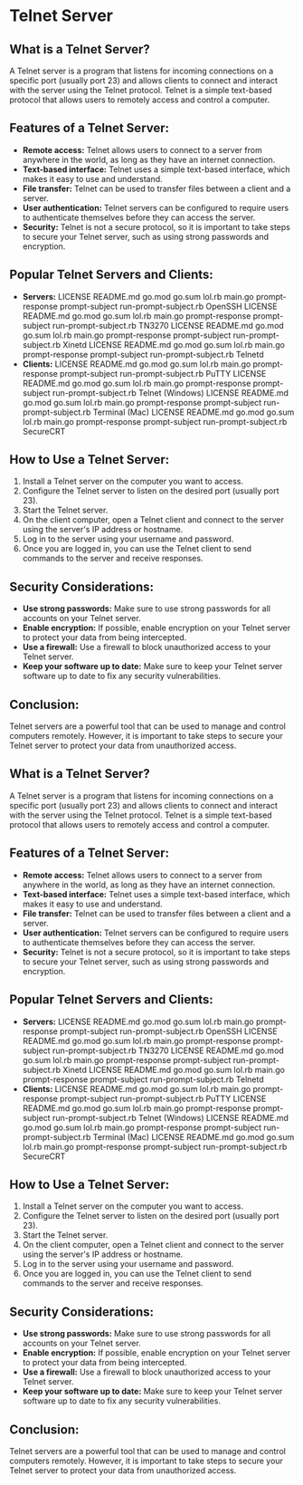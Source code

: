 # Telnet Server
## What is a Telnet Server?

A Telnet server is a program that listens for incoming connections on a specific port (usually port 23) and allows clients to connect and interact with the server using the Telnet protocol. Telnet is a simple text-based protocol that allows users to remotely access and control a computer.

## Features of a Telnet Server:

* **Remote access:** Telnet allows users to connect to a server from anywhere in the world, as long as they have an internet connection.
* **Text-based interface:** Telnet uses a simple text-based interface, which makes it easy to use and understand.
* **File transfer:** Telnet can be used to transfer files between a client and a server.
* **User authentication:** Telnet servers can be configured to require users to authenticate themselves before they can access the server.
* **Security:** Telnet is not a secure protocol, so it is important to take steps to secure your Telnet server, such as using strong passwords and encryption.

## Popular Telnet Servers and Clients:

* **Servers:**
 LICENSE README.md go.mod go.sum lol.rb main.go prompt-response prompt-subject run-prompt-subject.rb OpenSSH
 LICENSE README.md go.mod go.sum lol.rb main.go prompt-response prompt-subject run-prompt-subject.rb TN3270
 LICENSE README.md go.mod go.sum lol.rb main.go prompt-response prompt-subject run-prompt-subject.rb Xinetd
 LICENSE README.md go.mod go.sum lol.rb main.go prompt-response prompt-subject run-prompt-subject.rb Telnetd
* **Clients:**
 LICENSE README.md go.mod go.sum lol.rb main.go prompt-response prompt-subject run-prompt-subject.rb PuTTY
 LICENSE README.md go.mod go.sum lol.rb main.go prompt-response prompt-subject run-prompt-subject.rb Telnet (Windows)
 LICENSE README.md go.mod go.sum lol.rb main.go prompt-response prompt-subject run-prompt-subject.rb Terminal (Mac)
 LICENSE README.md go.mod go.sum lol.rb main.go prompt-response prompt-subject run-prompt-subject.rb SecureCRT

## How to Use a Telnet Server:

1. Install a Telnet server on the computer you want to access.
2. Configure the Telnet server to listen on the desired port (usually port 23).
3. Start the Telnet server.
4. On the client computer, open a Telnet client and connect to the server using the server's IP address or hostname.
5. Log in to the server using your username and password.
6. Once you are logged in, you can use the Telnet client to send commands to the server and receive responses.

## Security Considerations:

* **Use strong passwords:** Make sure to use strong passwords for all accounts on your Telnet server.
* **Enable encryption:** If possible, enable encryption on your Telnet server to protect your data from being intercepted.
* **Use a firewall:** Use a firewall to block unauthorized access to your Telnet server.
* **Keep your software up to date:** Make sure to keep your Telnet server software up to date to fix any security vulnerabilities.

## Conclusion:

Telnet servers are a powerful tool that can be used to manage and control computers remotely. However, it is important to take steps to secure your Telnet server to protect your data from unauthorized access.
## What is a Telnet Server?

A Telnet server is a program that listens for incoming connections on a specific port (usually port 23) and allows clients to connect and interact with the server using the Telnet protocol. Telnet is a simple text-based protocol that allows users to remotely access and control a computer.

## Features of a Telnet Server:

* **Remote access:** Telnet allows users to connect to a server from anywhere in the world, as long as they have an internet connection.
* **Text-based interface:** Telnet uses a simple text-based interface, which makes it easy to use and understand.
* **File transfer:** Telnet can be used to transfer files between a client and a server.
* **User authentication:** Telnet servers can be configured to require users to authenticate themselves before they can access the server.
* **Security:** Telnet is not a secure protocol, so it is important to take steps to secure your Telnet server, such as using strong passwords and encryption.

## Popular Telnet Servers and Clients:

* **Servers:**
 LICENSE README.md go.mod go.sum lol.rb main.go prompt-response prompt-subject run-prompt-subject.rb OpenSSH
 LICENSE README.md go.mod go.sum lol.rb main.go prompt-response prompt-subject run-prompt-subject.rb TN3270
 LICENSE README.md go.mod go.sum lol.rb main.go prompt-response prompt-subject run-prompt-subject.rb Xinetd
 LICENSE README.md go.mod go.sum lol.rb main.go prompt-response prompt-subject run-prompt-subject.rb Telnetd
* **Clients:**
 LICENSE README.md go.mod go.sum lol.rb main.go prompt-response prompt-subject run-prompt-subject.rb PuTTY
 LICENSE README.md go.mod go.sum lol.rb main.go prompt-response prompt-subject run-prompt-subject.rb Telnet (Windows)
 LICENSE README.md go.mod go.sum lol.rb main.go prompt-response prompt-subject run-prompt-subject.rb Terminal (Mac)
 LICENSE README.md go.mod go.sum lol.rb main.go prompt-response prompt-subject run-prompt-subject.rb SecureCRT

## How to Use a Telnet Server:

1. Install a Telnet server on the computer you want to access.
2. Configure the Telnet server to listen on the desired port (usually port 23).
3. Start the Telnet server.
4. On the client computer, open a Telnet client and connect to the server using the server's IP address or hostname.
5. Log in to the server using your username and password.
6. Once you are logged in, you can use the Telnet client to send commands to the server and receive responses.

## Security Considerations:

* **Use strong passwords:** Make sure to use strong passwords for all accounts on your Telnet server.
* **Enable encryption:** If possible, enable encryption on your Telnet server to protect your data from being intercepted.
* **Use a firewall:** Use a firewall to block unauthorized access to your Telnet server.
* **Keep your software up to date:** Make sure to keep your Telnet server software up to date to fix any security vulnerabilities.

## Conclusion:

Telnet servers are a powerful tool that can be used to manage and control computers remotely. However, it is important to take steps to secure your Telnet server to protect your data from unauthorized access.

